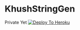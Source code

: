 # KhushStringGen
Private Yet
[![Deploy To Heroku](https://www.herokucdn.com/deploy/button.svg)](https://heroku.com/deploy)
